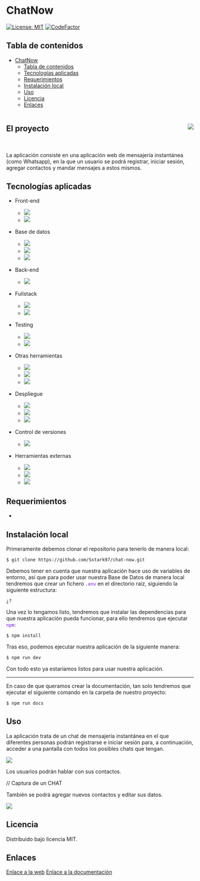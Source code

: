 # ChatNow

[![License: MIT](https://img.shields.io/badge/License-MIT-yellow.svg)](https://opensource.org/licenses/MIT) 
[![CodeFactor](https://www.codefactor.io/repository/github/saracs21/high5-/badge)](https://www.codefactor.io/repository/github/saracs21/high5-)

## Tabla de contenidos

- [ChatNow](#ChatNow)
  - [Tabla de contenidos](#tabla-de-contenidos)
  - [Tecnologías aplicadas](#tecnologías-aplicadas)
  - [Requerimientos](#requerimientos)
  - [Instalación local](#instalación-local)
  - [Uso](#uso)
  - [Licencia](#licencia)
  - [Enlaces](#enlaces)

<div style="display:flex;align-items:center;justify-content:space-between;width=100%;margin-bottom:2rem;">
    <h2>El proyecto</h2>
    <img src="/public/readme_images/icon.png">
</div>

<a id="proyecto"></a>

La aplicación consiste en una aplicación web de mensajería instantánea (como Whatsapp), en la que un usuario se podrá registrar, iniciar sesión, agregar contactos y mandar mensajes a estos mismos. 

## Tecnologías aplicadas
<a id="tecnologias"></a>

- Front-end

    - ![](/public/readme_images/react.png)
    - ![](/public/readme_images/tailwind.png)
- Base de datos
    
    - ![](/public/readme_images/postgres.png)
    - ![](/public//readme_images/prisma.png)
    - ![](/public/readme_images/supabase.png)
- Back-end

    - ![](/public/readme_images/express.png)
- Fullstack

    - ![](/public/readme_images/next.png)
    - ![](/public/readme_images/typescript.png)

- Testing

    - ![](/public/readme_images/jest.png)
    - ![](/public/readme_images/testingLibrary.png)
- Otras herramientas

    - ![](/public/readme_images/eslint.png)
    - ![](/public/readme_images/socket.png)
    - ![](/public/readme_images/vite.png)
- Despliegue

    - ![](/public/readme_images/vercel.png)
    - ![](/public/readme_images/docker.png)
    - ![](/public/readme_images/digitalOcean.png)
- Control de versiones 

    - ![](/public/readme_images/github.png)
- Herramientas externas

    - ![](https://snipboard.io/ZUwQex.jpg)
    - ![](/public/readme_images/trello.png)
    - ![](/public/readme_images/notion.png)

## Requerimientos
<a id="requerimientos"></a>

- 

## Instalación local
<a id="instalacion"></a>

Primeramente debemos clonar el repositorio para tenerlo de manera local:

```bash=
$ git clone https://github.com/Sstark97/chat-now.git
```
Debemos tener en cuenta que nuestra aplicación hace uso de variables de entorno, así que para poder usar nuestra Base de Datos de manera local tendremos que crear un fichero <span style="color:#6f11eb">`.env`</span> en el directorio raíz, siguiendo la siguiente estructura:

```js=
¿?
```

Una vez lo tengamos listo, tendremos que instalar las dependencias para que nuestra aplicación pueda funcionar, para ello tendremos que ejecutar <span style="color:#6f11eb">`npm`</span>:

```bash=
$ npm install
```

Tras eso, podemos ejecutar nuestra aplicación de la siguiente manera:

```bash=
$ npm run dev
```

Con todo esto ya estaríamos listos para usar nuestra aplicación.

--- 

En caso de que queramos crear la documentación, tan solo tendremos que ejecutar el siguiente comando en la carpeta de nuestro proyecto:

```bash=
$ npm run docs
```

## Uso
<a id="uso"></a>

La aplicación trata de un chat de mensajería instantánea en el que diferentes personas podrán registrarse e iniciar sesión para, a continuación, acceder a una pantalla con todos los posibles chats que tengan.

![](/public/readme_images/captura1.png)

Los usuarios podrán hablar con sus contactos.

// Captura de un CHAT

También se podrá agregar nuevos contactos y editar sus datos.

![](/public/readme_images//captura3.png)

## Licencia
<a id="licencia"></a>

Distribuido bajo licencia MIT.

## Enlaces
<a id="enlaces"></a>

[Enlace a la web](https://chat-now-psi.vercel.app/)
[Enlace a la documentación]()
